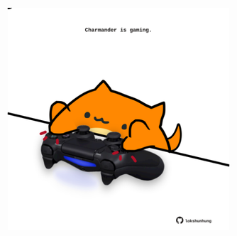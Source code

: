 <!-- built at 18/04/2022, 05:02:02 UTC -->
<p align="center">
  <img width="500" height="500" src="./ReadmeImage.svg">
</p>
